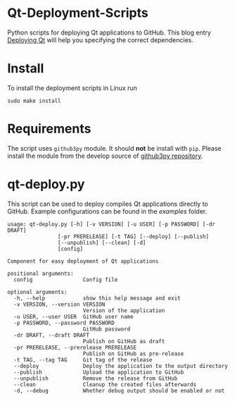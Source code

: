 Qt-Deployment-Scripts
=====================

Python scripts for deploying Qt applications to GitHub. This blog entry [Deploying Qt](http://www.tripleboot.org/?p=138) will help you specifying the correct dependencies.

# Install
To install the deployment scripts in Linux run

    sudo make install

# Requirements
The script uses `github3py` module. It should **not** be install with `pip`. Please install the module from the develop source of [github3py repository](https://github.com/sigmavirus24/github3.py/tree/develop).

# qt-deploy.py
This script can be used to deploy compiles Qt applications directly to GitHub. Example configurations can be found in the *examples* folder.

    usage: qt-deploy.py [-h] [-v VERSION] [-u USER] [-p PASSWORD] [-dr DRAFT]
                    [-pr PRERELEASE] [-t TAG] [--deploy] [--publish]
                    [--unpublish] [--clean] [-d]
                    [config]

    Component for easy deployment of Qt applications
    
    positional arguments:
      config                Config file
    
    optional arguments:
      -h, --help            show this help message and exit
      -v VERSION, --version VERSION
                            Version of the application
      -u USER, --user USER  GitHub user name
      -p PASSWORD, --password PASSWORD
                            GitHub password
      -dr DRAFT, --draft DRAFT
                            Publish on GitHub as draft
      -pr PRERELEASE, --prerelease PRERELEASE
                            Publish on GitHub as pre-release
      -t TAG, --tag TAG     Git tag of the release
      --deploy              Deploy the application to the output directory
      --publish             Upload the application to GitHub
      --unpublish           Remove the release from GitHub
      --clean               Cleanup the created files afterwards
      -d, --debug           Whether debug output should be enabled or not
